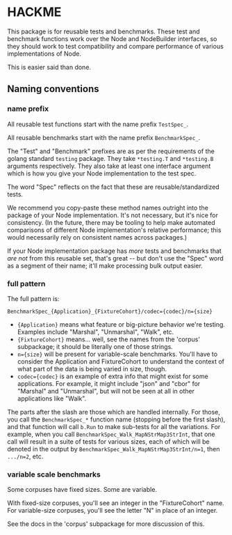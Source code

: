 HACKME
======

This package is for reusable tests and benchmarks.
These test and benchmark functions work over the Node and NodeBuilder interfaces,
so they should work to test compatibility and compare performance of various implementations of Node.

This is easier said than done.


Naming conventions
------------------

### name prefix

All reusable test functions start with the name prefix `TestSpec_`.

All reusable benchmarks start with the name prefix `BenchmarkSpec_`.

The "Test" and "Benchmark" prefixes are as per the requirements of the
golang standard `testing` package.  They take `*testing.T` and `*testing.B`
arguments respectively.  They also take at least one interface argument
which is how you give your Node implementation to the test spec.

The word "Spec" reflects on the fact that these are reusable/standardized tests.

We recommend you copy-paste these method names outright into the package of your Node implementation.
It's not necessary, but it's nice for consistency.
(In the future, there may be tooling to help make automated comparisons
of different Node implementation's relative performance; this would
necessarily rely on consistent names across packages.)

If your Node implementation package has *more* tests and benchmarks that
*are not* from this reusable set, that's great -- but don't use the "Spec"
word as a segment of their name; it'll make processing bulk output easier.

### full pattern

The full pattern is:

`BenchmarkSpec_{Application}_{FixtureCohort}/codec={codec}/n={size}`

- `{Application}` means what feature or big-picture behavior we're testing.
  Examples include "Marshal", "Unmarshal", "Walk", etc.
- `{FixtureCohort}` means... well, see the names from the 'corpus' subpackage;
  it should be literally one of those strings.
- `n={size}` will be present for variable-scale benchmarks.
  You'll have to consider the Application and FixtureCohort to understand the
  context of what part of the data is being varied in size, though.
- `codec={codec}` is an example of extra info that might exist for some applications.
  For example, it might include "json" and "cbor" for "Marshal" and "Unmarshal",
  but will not be seen at all in other applications like "Walk".

The parts after the slash are those which are handled internally.
For those, you call the `BenchmarkSpec_*` function name (stopping before the first slash),
and that function will call `b.Run` to make sub-tests for all the variations.
For example, when you call `BenchmarkSpec_Walk_MapNStrMap3StrInt`, that one call
will result in a suite of tests for various sizes, each of which will be denoted
in the output by `BenchmarkSpec_Walk_MapNStrMap3StrInt/n=1`, then `.../n=2`, etc.

### variable scale benchmarks

Some corpuses have fixed sizes.  Some are variable.

With fixed-size corpuses, you'll see an integer in the "FixtureCohort" name.
For variable-size corpuses, you'll see the letter "N" in place of an integer.

See the docs in the 'corpus' subpackage for more discussion of this.
